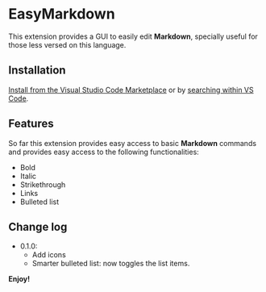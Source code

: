 # EasyMarkdown

This extension provides a GUI to easily edit **Markdown**, specially useful for those less versed on this language.

## Installation
[Install from the Visual Studio Code Marketplace](https://marketplace.visualstudio.com/items?itemName=jaume-ferrarons.easymarkdown) or by [searching within VS Code](https://code.visualstudio.com/docs/editor/extension-gallery#_search-for-an-extension).

## Features

So far this extension provides easy access to basic **Markdown** commands and provides easy access to the following functionalities:
* Bold
* Italic
* Strikethrough
* Links
* Bulleted list

## Change log
* 0.1.0:
    * Add icons
    * Smarter bulleted list: now toggles the list items.

**Enjoy!**
